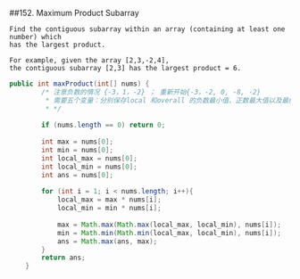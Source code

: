 ##152. Maximum Product Subarray

	Find the contiguous subarray within an array (containing at least one number) which 
	has the largest product.

	For example, given the array [2,3,-2,4],
	the contiguous subarray [2,3] has the largest product = 6.


```java
public int maxProduct(int[] nums) {
    	/* 注意负数的情况 {-3，1，-2} ； 重新开始{-3，-2, 0, -8, -2}
    	 * 需要五个变量：分别保存local 和overall 的负数最小值、正数最大值以及最终结果。
    	 * */
    	
    	if (nums.length == 0) return 0;
    	
    	int max = nums[0];
    	int min = nums[0];
    	int local_max = nums[0];
    	int local_min = nums[0];
    	int ans = nums[0]; 
    	
    	for (int i = 1; i < nums.length; i++){
    		local_max = max * nums[i];
    		local_min = min * nums[i];
    		
    		max = Math.max(Math.max(local_max, local_min), nums[i]);
    		min = Math.min(Math.min(local_max, local_min), nums[i]); 
    		ans = Math.max(ans, max);	
    	}
    	return ans;        
    }


